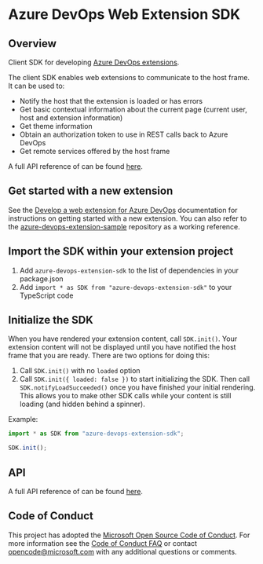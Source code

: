 # Azure DevOps Web Extension SDK

## Overview

Client SDK for developing [Azure DevOps extensions](https://docs.microsoft.com/en-us/azure/devops/extend/overview).

The client SDK enables web extensions to communicate to the host frame. It can be used to:

- Notify the host that the extension is loaded or has errors
- Get basic contextual information about the current page (current user, host and extension information)
- Get theme information
- Obtain an authorization token to use in REST calls back to Azure DevOps
- Get remote services offered by the host frame

A full API reference of can be found [here](https://docs.microsoft.com/en-us/javascript/api/azure-devops-extension-sdk/).

## Get started with a new extension

See the [Develop a web extension for Azure DevOps](https://docs.microsoft.com/en-us/azure/devops/extend/get-started/node?view=vsts) documentation for instructions on getting started with a new extension. You can also refer to the [azure-devops-extension-sample](https://github.com/Microsoft/azure-devops-extension-sample) repository as a working reference.

## Import the SDK within your extension project

1. Add `azure-devops-extension-sdk` to the list of dependencies in your package.json
2. Add `import * as SDK from "azure-devops-extension-sdk"` to your TypeScript code

## Initialize the SDK

When you have rendered your extension content, call `SDK.init()`. Your extension content will not be displayed until you have notified the host frame that you are ready. There are two options for doing this:

1. Call `SDK.init()` with no `loaded` option
2. Call `SDK.init({ loaded: false })` to start initializing the SDK. Then call `SDK.notifyLoadSucceeded()` once you have finished your initial rendering. This allows you to make other SDK calls while your content is still loading (and hidden behind a spinner).

Example:

```typescript
import * as SDK from "azure-devops-extension-sdk";

SDK.init();
```

## API
A full API reference of can be found [here](https://docs.microsoft.com/en-us/javascript/api/azure-devops-extension-sdk/).


## Code of Conduct

This project has adopted the [Microsoft Open Source Code of Conduct](https://opensource.microsoft.com/codeofconduct/). For more information see the [Code of Conduct FAQ](https://opensource.microsoft.com/codeofconduct/faq/) or contact [opencode@microsoft.com](mailto:opencode@microsoft.com) with any additional questions or comments.
